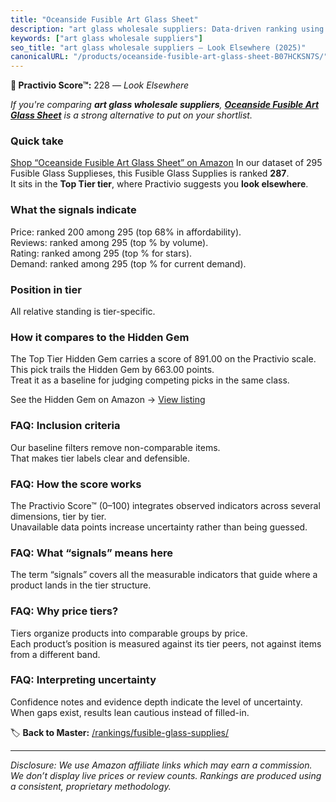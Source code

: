 ```yaml
---
title: "Oceanside Fusible Art Glass Sheet"
description: "art glass wholesale suppliers: Data-driven ranking using the Practivio Score™. Positioned by quality, value, demand, findability, momentum."
keywords: ["art glass wholesale suppliers"]
seo_title: "art glass wholesale suppliers — Look Elsewhere (2025)"
canonicalURL: "/products/oceanside-fusible-art-glass-sheet-B07HCKSN7S/"
---
```


**🚫 Practivio Score™:** 228 — _Look Elsewhere_


*If you're comparing **art glass wholesale suppliers**, **[Oceanside Fusible Art Glass Sheet](https://www.amazon.com/dp/B07HCKSN7S?tag=practivio-20)** is a strong alternative to put on your shortlist.*
### Quick take
[Shop “Oceanside Fusible Art Glass Sheet” on Amazon](https://www.amazon.com/dp/B07HCKSN7S?tag=practivio-20)
In our dataset of 295 Fusible Glass Supplieses, this Fusible Glass Supplies is ranked **287**.  
It sits in the **Top Tier tier**, where Practivio suggests you **look elsewhere**.

### What the signals indicate
Price: ranked 200 among 295 (top 68% in affordability).  
Reviews: ranked  among 295 (top % by volume).  
Rating: ranked  among 295 (top % for stars).  
Demand: ranked  among 295 (top % for current demand).

### Position in tier
All relative standing is tier-specific.

### How it compares to the Hidden Gem
The Top Tier Hidden Gem carries a score of 891.00 on the Practivio scale.  
This pick trails the Hidden Gem by 663.00 points.  
Treat it as a baseline for judging competing picks in the same class.  

See the Hidden Gem on Amazon → [View listing](https://www.amazon.com/dp/B0C6T6NXD9?tag=practivio-20)

### FAQ: Inclusion criteria
Our baseline filters remove non-comparable items.  
That makes tier labels clear and defensible.

### FAQ: How the score works
The Practivio Score™ (0–100) integrates observed indicators across several dimensions, tier by tier.  
Unavailable data points increase uncertainty rather than being guessed.

### FAQ: What “signals” means here
The term “signals” covers all the measurable indicators that guide where a product lands in the tier structure.

### FAQ: Why price tiers?
Tiers organize products into comparable groups by price.  
Each product’s position is measured against its tier peers, not against items from a different band.

### FAQ: Interpreting uncertainty
Confidence notes and evidence depth indicate the level of uncertainty.  
When gaps exist, results lean cautious instead of filled-in.


🏷️ **Back to Master:** [/rankings/fusible-glass-supplies/](/rankings/fusible-glass-supplies/)

---
_Disclosure: We use Amazon affiliate links which may earn a commission. We don’t display live prices or review counts. Rankings are produced using a consistent, proprietary methodology._
